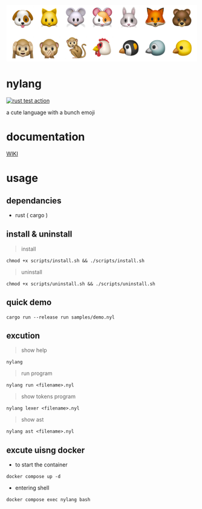 ![](_img/emojis.png)

# nylang

[![rust test action](https://github.com/jumang4423/nylang/actions/workflows/test.yml/badge.svg?branch=main)](https://github.com/jumang4423/nylang/actions/workflows/test.yml)

a cute language with a bunch emoji

# documentation

[WIKI](https://github.com/jumang4423/nylang/wiki)

# usage

## dependancies

- rust ( cargo )

## install & uninstall

> install 

```
chmod +x scripts/install.sh && ./scripts/install.sh
```

> uninstall

```
chmod +x scripts/uninstall.sh && ./scripts/uninstall.sh
```

## quick demo

```
cargo run --release run samples/demo.nyl
```
## excution

> show help

```
nylang
```

> run program

```
nylang run <filename>.nyl
```

> show tokens program

```
nylang lexer <filename>.nyl
```

> show ast

```
nylang ast <filename>.nyl
```

## excute uisng docker

- to start the container

```
docker compose up -d
```

- entering shell

```
docker compose exec nylang bash
```
